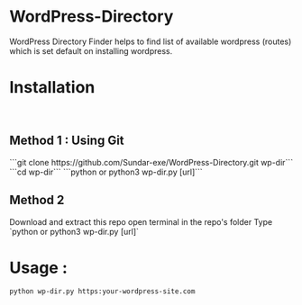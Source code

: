 # WordPress-Directory
WordPress Directory Finder helps to find list of available wordpress (routes) which is set default on installing wordpress.

# Installation
<br>
<h2>Method 1 : Using Git</h2>
```git clone https://github.com/Sundar-exe/WordPress-Directory.git wp-dir```
```cd wp-dir```
```python or python3 wp-dir.py [url]```

<h2>Method 2 </h2>
Download and extract this repo
open terminal in the repo's folder
Type `python or python3 wp-dir.py [url]`

# Usage :
`python wp-dir.py https:your-wordpress-site.com`
